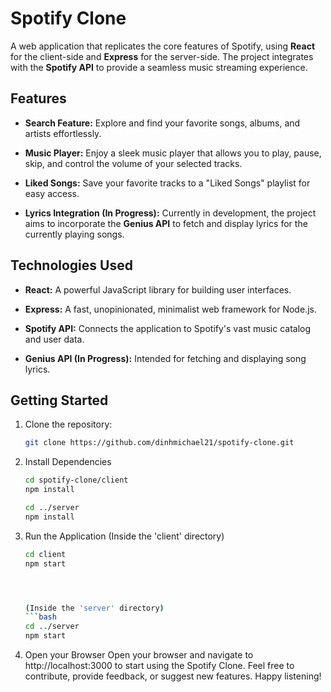 # Spotify Clone

A web application that replicates the core features of Spotify, using **React** for the client-side and **Express** for the server-side. The project integrates with the **Spotify API** to provide a seamless music streaming experience.

## Features

- **Search Feature:** Explore and find your favorite songs, albums, and artists effortlessly.
  
- **Music Player:** Enjoy a sleek music player that allows you to play, pause, skip, and control the volume of your selected tracks.

- **Liked Songs:** Save your favorite tracks to a "Liked Songs" playlist for easy access.

- **Lyrics Integration (In Progress):** Currently in development, the project aims to incorporate the **Genius API** to fetch and display lyrics for the currently playing songs.

## Technologies Used

- **React:** A powerful JavaScript library for building user interfaces.

- **Express:** A fast, unopinionated, minimalist web framework for Node.js.

- **Spotify API:** Connects the application to Spotify's vast music catalog and user data.

- **Genius API (In Progress):** Intended for fetching and displaying song lyrics.

## Getting Started

1. Clone the repository:
   ```bash
   git clone https://github.com/dinhmichael21/spotify-clone.git

2. Install Dependencies
   ```bash
   cd spotify-clone/client
   npm install

   cd ../server
   npm install

3. Run the Application
    (Inside the 'client' directory)
    ```bash
    cd client
    npm start
    

    

    (Inside the 'server' directory)
    ```bash
    cd ../server
    npm start

4. Open your Browser
    Open your browser and navigate to http://localhost:3000 to start using the Spotify Clone.
    Feel free to contribute, provide feedback, or suggest new features. Happy listening!


